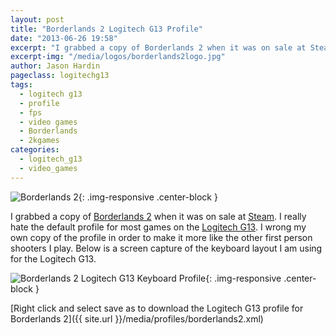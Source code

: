 ```yaml
---
layout: post
title: "Borderlands 2 Logitech G13 Profile"
date: "2013-06-26 19:58"
excerpt: "I grabbed a copy of Borderlands 2 when it was on sale at Steam. I really hate the default profile for most games on the Logitech G13."
excerpt-img: "/media/logos/borderlands2logo.jpg"
author: Jason Hardin
pageclass: logitechg13
tags:
  - logitech g13
  - profile
  - fps
  - video games
  - Borderlands
  - 2kgames
categories:
  - logitech_g13
  - video_games
---
```

![Borderlands 2]({{site.url}}/media/logos/borderlands2logo.jpg){: .img-responsive  .center-block }

I grabbed a copy of [Borderlands 2](http://www.borderlands2.com/us/) when it was on sale at [Steam](http://store.steampowered.com/). I really hate the default profile for most games on the [Logitech G13](http://gaming.logitech.com/en-us/product/g13-advanced-gameboard). I wrong my own copy of the profile in order to make it more like the other first person shooters I play. Below is a screen capture of the keyboard layout I am using for the Logitech G13.

![Borderlands 2 Logitech G13 Keyboard Profile]({{site.url}}/media/profiles/borderlands2_keyboard_layout.png){: .img-responsive  .center-block }

[Right click and select save as to download the Logitech G13 profile for Borderlands 2]({{ site.url }}/media/profiles/borderlands2.xml)
